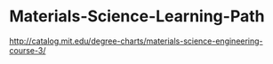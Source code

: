 # Materials-Science-Learning-Path
http://catalog.mit.edu/degree-charts/materials-science-engineering-course-3/
